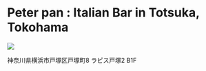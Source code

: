 Peter pan : Italian Bar in Totsuka, Tokohama
============================================

![](https://tblg.k-img.com/resize/660x370c/restaurant/images/Rvw/87522/87522706.jpg?token=c4609f1&api=v2)

神奈川県横浜市戸塚区戸塚町8 ラピス戸塚2 B1F
